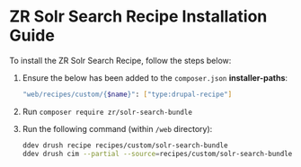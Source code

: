 # ZR Solr Search Recipe Installation Guide

To install the ZR Solr Search Recipe, follow the steps below:

1. Ensure the below has been added to the `composer.json` **installer-paths**:
    ```sh
    "web/recipes/custom/{$name}": ["type:drupal-recipe"]
    ```
2. Run `composer require zr/solr-search-bundle`
3. Run the following command (within `/web` directory):

    ```sh
    ddev drush recipe recipes/custom/solr-search-bundle
    ddev drush cim --partial --source=recipes/custom/solr-search-bundle/config -y
    ```
